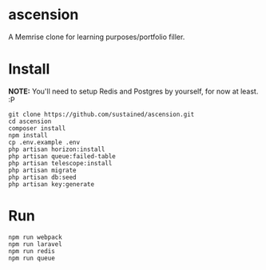 # ascension

A Memrise clone for learning purposes/portfolio filler.

# Install

**NOTE:** You'll need to setup Redis and Postgres by yourself, for now at least. :P

```
git clone https://github.com/sustained/ascension.git
cd ascension
composer install
npm install
cp .env.example .env
php artisan horizon:install
php artisan queue:failed-table
php artisan telescope:install
php artisan migrate
php artisan db:seed
php artisan key:generate
```

# Run

```
npm run webpack
npm run laravel
npm run redis
npm run queue
```

